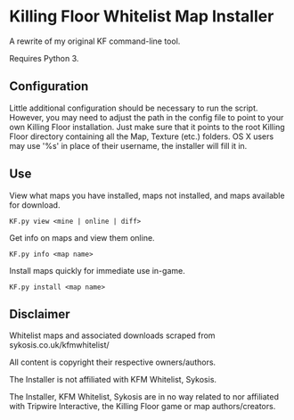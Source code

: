 Killing Floor Whitelist Map Installer
=======================================
A rewrite of my original KF command-line tool.

Requires Python 3.

Configuration
-------------
Little additional configuration should be necessary to run the script. However, you may need to adjust the path in the config file to point to your own Killing Floor installation. Just make sure that it points to the root Killing Floor directory containing all the Map, Texture (etc.) folders. OS X users may use '%s' in place of their username, the installer will fill it in.

Use
---
View what maps you have installed, maps not installed, and maps available for download.
    
    KF.py view <mine | online | diff>
    
Get info on maps and view them online.
    
    KF.py info <map name>
    
Install maps quickly for immediate use in-game.
    
    KF.py install <map name>

Disclaimer
----------
Whitelist maps and associated downloads scraped from sykosis.co.uk/kfmwhitelist/

All content is copyright their respective owners/authors.

The Installer is not affiliated with KFM Whitelist, Sykosis.

The Installer, KFM Whitelist, Sykosis are in no way related to nor affiliated with Tripwire Interactive, the Killing Floor game or map authors/creators.
